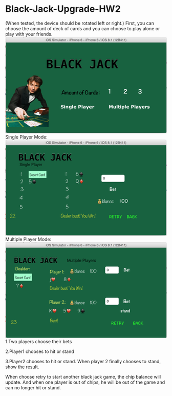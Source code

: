 # Black-Jack-Upgrade-HW2


(When tested, the device should be rotated left or right.)
First, you can choose the amount of deck of cards and you can choose to play alone or play with your friends.
![image](https://raw.githubusercontent.com/zhaoyue722/Black-Jack-Upgrade-HW2/master/screenshots/Screen%20Shot%202015-03-02%20at%206.52.03%20PM.png)
Single Player Mode:
![image](https://raw.githubusercontent.com/zhaoyue722/Black-Jack-Upgrade-HW2/master/screenshots/Screen%20Shot%202015-03-02%20at%206.52.26%20PM.png)
Multiple Player Mode:
![image](https://raw.githubusercontent.com/zhaoyue722/Black-Jack-Upgrade-HW2/master/screenshots/Screen%20Shot%202015-03-02%20at%206.53.00%20PM.png)
1.Two players choose their bets

2.Player1 chooses to hit or stand

3.Player2 chooses to hit or stand. When player 2 finally chooses to stand, show the result.

When choose retry to start another black jack game, the chip balance will update.
And when one player is out of chips, he will be out of the game and can no longer hit or stand.

